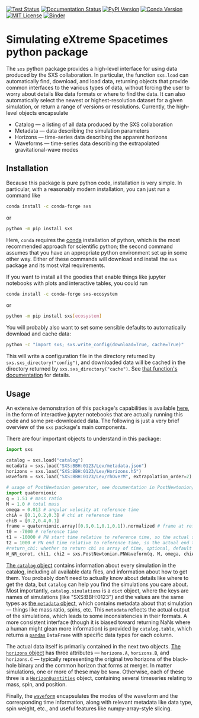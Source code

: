[![Test Status](https://github.com/sxs-collaboration/sxs/workflows/tests/badge.svg)](https://github.com/sxs-collaboration/sxs/actions)
[![Documentation Status](https://readthedocs.org/projects/sxs/badge/?version=main)](https://sxs.readthedocs.io/en/main/?badge=main)
[![PyPI Version](https://img.shields.io/pypi/v/sxs?color=)](https://pypi.org/project/sxs/)
[![Conda Version](https://img.shields.io/conda/vn/conda-forge/sxs.svg?color=)](https://anaconda.org/conda-forge/sxs)
[![MIT License](https://img.shields.io/badge/license-MIT-blue.svg)](https://github.com/sxs-collaboration/sxs/blob/main/LICENSE)
[![Binder](https://mybinder.org/badge_logo.svg)](https://mybinder.org/v2/gh/moble/sxs_notebooks/master)


# Simulating eXtreme Spacetimes python package

The `sxs` python package provides a high-level interface for using data
produced by the SXS collaboration.  In particular, the function `sxs.load` can
automatically find, download, and load data, returning objects that provide
common interfaces to the various types of data, without forcing the user to
worry about details like data formats or where to find the data.  It can also
automatically select the newest or highest-resolution dataset for a given
simulation, or return a range of versions or resolutions.  Currently, the
high-level objects encapsulate

  * Catalog — a listing of all data produced by the SXS collaboration
  * Metadata — data describing the simulation parameters
  * Horizons — time-series data describing the apparent horizons
  * Waveforms — time-series data describing the extrapolated gravitational-wave
    modes


## Installation

Because this package is pure python code, installation is very simple.  In
particular, with a reasonably modern installation, you can just run a command
like

```bash
conda install -c conda-forge sxs
```

or

```bash
python -m pip install sxs
```

Here, `conda` requires the [conda](https://docs.anaconda.com/anaconda/install/)
installation of python, which is the most recommended approach for scientific
python; the second command assumes that you have an appropriate python
environment set up in some other way.  Either of these commands will download
and install the `sxs` package and its most vital requirements.

If you want to install all the goodies that enable things like jupyter
notebooks with plots and interactive tables, you could run

```bash
conda install -c conda-forge sxs-ecosystem
```

or

```bash
python -m pip install sxs[ecosystem]
```

You will probably also want to set some sensible defaults to automatically
download and cache data:

```bash
python -c "import sxs; sxs.write_config(download=True, cache=True)"
```

This will write a configuration file in the directory returned by
`sxs.sxs_directory("config")`, and downloaded data will be cached in the
directory returned by `sxs.sxs_directory("cache")`.  See [that function's
documentation](api/sxs.utilities.sxs_directories/#sxsutilitiessxs_directoriessxs_directory)
for details.


## Usage

An extensive demonstration of this package's capabilities is available
[here](https://mybinder.org/v2/gh/moble/sxs_notebooks/master), in the form of
interactive jupyter notebooks that are actually running this code and some
pre-downloaded data.  The following is just a very brief overview of the `sxs`
package's main components.

There are four important objects to understand in this package:

```python
import sxs

catalog = sxs.load("catalog")
metadata = sxs.load("SXS:BBH:0123/Lev/metadata.json")
horizons = sxs.load("SXS:BBH:0123/Lev/Horizons.h5")
waveform = sxs.load("SXS:BBH:0123/Lev/rhOverM", extrapolation_order=2)

# usage of PostNewtonion generator, see documentation in PostNewtonion/PostNewtonion.py for details.
import quaternionic
q = 1.51 # mass ratio
M = 1.0 # total mass
omega = 0.013 # angular velocity at reference time
chiA = [0.1,0.2,0.3] # chi at reference time
chiB = [0.2,0.4,0.1]
frame = quaternionic.array([0.9,0.1,0.1,0.1]).normalized # frame at reference time
t0 = -7000 # reference time
t1 = -10000 # PN start time relative to reference time, so the actual start time is t0+t1, optional
t2 = 1000 # PN end time relative to reference time, so the actual end time is t0+t2, optional
#return_chi: whether to return chi as array of time, optional, default is false
W_NR_corot, chi1, chi2 = sxs.PostNewtonian.PNWaveform(q, M, omega, chiA, chiB, frame, t0, t1, t2, return_chi=True)
```

[The `catalog` object](api/sxs.catalog.catalog/#sxs.catalog.catalog.Catalog)
contains information about every simulation in the catalog, including all
available data files, and information about how to get them.  You probably
don't need to actually know about details like where to get the data, but
`catalog` can help you find the simulations you care about.  Most importantly,
`catalog.simulations` is a `dict` object, where the keys are names of
simulations (like "SXS:BBH:0123") and the values are the same types as [the
`metadata` object](api/sxs.metadata.metadata/#sxs.metadata.metadata.Metadata),
which contains metadata about that simulation — things like mass ratio, spins,
etc.  This `metadata` reflects the actual output of the simulations, which
leads to some inconsistencies in their formats.  A more consistent interface
(though it is biased toward returning NaNs where a human might glean more
information) is provided by `catalog.table`, which returns a
[`pandas`](https://pandas.pydata.org/docs/) `DataFrame` with specific data
types for each column.

The actual data itself is primarily contained in the next two objects.  [The
`horizons` object](api/sxs.horizons/#sxs.horizons.Horizons) has three
attributes — `horizons.A`, `horizons.B`, and `horizons.C` — typically
representing the original two horizons of the black-hole binary and the common
horizon that forms at merger.  In matter simulations, one or more of these may
be `None`.  Otherwise, each of these three is a
[`HorizonQuantities`](api/sxs.horizons/#sxs.horizons.HorizonQuantities) object,
containing several timeseries relating to mass, spin, and position.

Finally, the
[`waveform`](api/sxs.waveforms.waveform_modes/#sxs.waveforms.waveform_modes.WaveformModes)
encapsulates the modes of the waveform and the corresponding time information,
along with relevant metadata like data type, spin weight, etc., and useful
features like numpy-array-style slicing.
